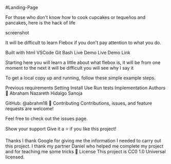 #Landing-Page

For those who don't know how to cook cupcakes or tequeños and pancakes, here is the hack of life

screenshot

It will be difficult to learn Flebox if you don't pay attention to what you do.

Built with
html
VSCode
Git Bash
Live Demo
Live Demo Link

Starting
here you will learn a little about what flebox is, it will be from one moment to the next it will be difficult you will see why I say it

To get a local copy up and running, follow these simple example steps.

Previous requirements
Setting
Install
Use
Run tests
Implementation
Authors
👤 Abraham Nazareth Hidalgo Sanoja

GitHub: @abrahm18
🤝 Contributing
Contributions, issues, and feature requests are welcome!

Feel free to check out the issues page.

Show your support
Give it a ⭐️ if you like this project!

Thanks
I thank Google for giving me the information I needed to carry out this project.
I thank my partner Daniel who helped me complete my project and for teaching me some tricks
📝 License
This project is CC0 1.0 Universal licensed.
